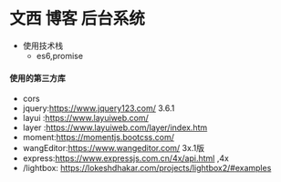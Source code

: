 # 文西 博客 后台系统
* 使用技术栈
  - es6,promise

#### 使用的第三方库 

   - cors
   - jquery:https://www.jquery123.com/ 3.6.1
   - layui :https://www.layuiweb.com/
   - layer :https://www.layuiweb.com/layer/index.htm
   - moment:https://momentjs.bootcss.com/
   - wangEditor:https://www.wangeditor.com/  3x.1版
   - express:https://www.expressjs.com.cn/4x/api.html ,4x
   - /lightbox: https://lokeshdhakar.com/projects/lightbox2/#examples

 